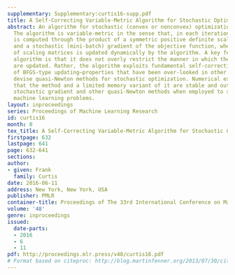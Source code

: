 ```yaml
---
supplementary: Supplementary:curtis16-supp.pdf
title: A Self-Correcting Variable-Metric Algorithm for Stochastic Optimization
abstract: An algorithm for stochastic (convex or nonconvex) optimization is presented.
  The algorithm is variable-metric in the sense that, in each iteration, the step
  is computed through the product of a symmetric positive definite scaling matrix
  and a stochastic (mini-batch) gradient of the objective function, where the sequence
  of scaling matrices is updated dynamically by the algorithm. A key feature of the
  algorithm is that it does not overly restrict the manner in which the scaling matrices
  are updated. Rather, the algorithm exploits fundamental self-correcting properties
  of BFGS-type updating—properties that have been over-looked in other attempts to
  devise quasi-Newton methods for stochastic optimization. Numerical experiments illustrate
  that the method and a limited memory variant of it are stable and outperform (mini-batch)
  stochastic gradient and other quasi-Newton methods when employed to solve a few
  machine learning problems.
layout: inproceedings
series: Proceedings of Machine Learning Research
id: curtis16
month: 0
tex_title: A Self-Correcting Variable-Metric Algorithm for Stochastic Optimization
firstpage: 632
lastpage: 641
page: 632-641
sections: 
author:
- given: Frank
  family: Curtis
date: 2016-06-11
address: New York, New York, USA
publisher: PMLR
container-title: Proceedings of The 33rd International Conference on Machine Learning
volume: '48'
genre: inproceedings
issued:
  date-parts:
  - 2016
  - 6
  - 11
pdf: http://proceedings.mlr.press/v48/curtis16.pdf
# Format based on citeproc: http://blog.martinfenner.org/2013/07/30/citeproc-yaml-for-bibliographies/
---
```

